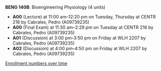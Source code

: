 **BENG 140B**: Bioengineering Physiology (4 units)

- **A00** (Lecture) at 11:00 am–12:20 pm on Tuesday, Thursday at CENTR 216 by Cabrales, Pedro (A09739235)
- **A00** (Final Exam) at 11:30 am–2:29 pm on Tuesday at CENTR 216 by Cabrales, Pedro (A09739235)
- **A01** (Discussion) at 3:00 pm–3:50 pm on Friday at WLH 2207 by Cabrales, Pedro (A09739235)
- **A02** (Discussion) at 4:00 pm–4:50 pm on Friday at WLH 2207 by Cabrales, Pedro (A09739235)

[Enrollment numbers over time](./BENG140B.tsv)
